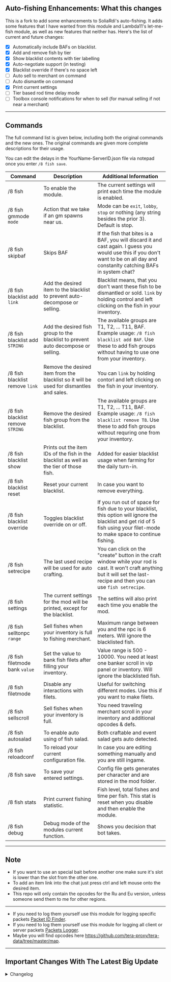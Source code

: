 ## Auto-fishing Enhancements: What this changes
This is a fork to add some enhancements to SoliaRdi's auto-fishing. It adds some features that I have wanted from this module and Lambda11's let-me-fish module, as well as new features that neither has. Here's the list of current and future changes:
- [x] Automatically include BAFs on blacklist.
- [x] Add and remove fish by tier
- [x] Show blacklist contents with tier labelling
- [x] Auto-negotiate support (in testing)
- [x] Blacklist override if there's no space left
- [ ] Auto sell to merchant on command
- [ ] Auto dismantle on command
- [x] Print current settings
- [ ] Tier based rod time delay mode
- [ ] Toolbox console notifications for when to sell (for manual selling if not near a merchant)

---

## Commands
The full command list is given below, including both the original commands and the new ones. The original commands are given more complete descriptions for their usage.

You can edit the delays in the YourName-ServerID.json file via notepad once you enter `/8 fish save`.

| Command  | Description | Additional Information
| ------------- | ------------- | ------------- |
| /8 fish | To enable the module. | The current settings will print each time the module is enabled. |
| /8 fish gmmode `mode` | Action that we take if an gm spawns near us. | Mode can be `exit`, `lobby`, `stop` or nothing (any string besides the prior 3). Default is stop. |
| /8 fish skipbaf | Skips BAF | If the fish that bites is a BAF, you will discard it and cast again. I guess you would use this if you don't want to be on all day and constanlty catching BAFs in system chat? |
| /8 fish blacklist add `link` | Add the desired item to the blacklist to prevent auto-decompose or selling. | Blacklist means, that you don't want these fish to be dismantled or sold. `link` by holding control and left clicking on the fish in your inventory. |
| /8 fish blacklist add `STRING` | Add the desired fish group to the blacklist to prevent auto decompose or selling. | The available groups are T1, T2, ... T11, BAF. Example usage: `/8 fish blacklist add BAF`. Use these to add fish groups without having to use one from your inventory. |
| /8 fish blacklist remove `link` | Remove the desired item from the blacklist so it will be used for dismantles and sales. | You can `link` by holding contorl and left clicking on the fish in your inventory. |
| /8 fish blacklist remove `STRING` | Remove the desired fish group from the blacklist. | The available groups are T1, T2, ... T11, BAF. Example usage: `/8 fish blacklist remove T8`. Use these to add fish groups without requring one from your inventory. |
| /8 fish blacklist show | Prints out the item IDs of the fish in the blacklist as well as the tier of those fish. | Added for easier blacklist usage when farming for the daily turn-in. |
| /8 fish blacklist reset | Reset your current blacklist. | In case you want to remove everything. |
| /8 fish blacklist override | Toggles blacklist override on or off. | If you run out of space for fish due to your blacklist, this option will ignore the blacklist and get rid of 5 fish using your filet-mode to make space to continue fishing. |
| /8 fish setrecipe | The last used recipe will be used for auto crafting. | You can click on the "create" button in the craft window while your rod is cast. It won't craft anything but it will set the last-recipe and then you can use `fish setrecipe`. |
| /8 fish settings | The current settings for the mod will be printed, except for the blacklist. | The settins will also print each time you enable the mod. |
| /8 fish selltonpc `range` | Sell fishes when your inventory is full to fishing merchant. | Maximum range between you and the npc is 6 meters. Will ignore the blacklisted fish. |
| /8 fish filetmode bank `value` | Set the value to bank fish filets after filling your inventory. | Value range is 500 - 10000. You need at least one banker scroll in vip panel or inventory. Will ignore the blacklisted fish. |
| /8 fish filetmode | Disable any interactions with filets. | Useful for switching different modes. Use this if you want to make filets. |
| /8 fish sellscroll | Sell fishes when your inventory is full. | You need traveling merchant scroll in your inventory and additional opcodes & defs. |
| /8 fish autosalad | To enable auto using of fish salad. | Both craftable and event salad gets auto detected. |
| /8 fish reloadconf | To reload your current configuration file. | In case you are editing something manually and you are still ingame. |
| /8 fish save | To save your entered settings.  | Config file gets generates per character and are stored in the mod folder. |
| /8 fish stats| Print current fishing statistic. | Fish level, total fishes and time per fish. This stat is reset when you disable and then enable the module. |
| /8 fish debug | Debug mode of the modules current function. | Shows you decision that bot takes. |

---

## Note
- If you want to use an special bait before another one make sure it's slot is lower than the slot from the other one.
- To add an item link into the chat just press ctrl and left mouse onto the desired item.
- This repo will only contain the opcodes for the Ru and Eu version, unless someone send them to me for other regions.

---

- If you need to log them yourself use this module for logging specific packets [Packet ID Finder](https://github.com/Owyn/alex-packet-id-finder).
- If you need to log them yourself use this module for logging all client or server packets [Packets Logger](https://github.com/SoliaRdi/PacketsLogger).
- Maybe you will find opcodes here https://github.com/tera-proxy/tera-data/tree/master/map.

---

## Important Changes With The Latest Big Update
<details>
<summary>Changelog</summary>
- From now on this module will only work on Caali's Tera Proxy. Please don't ask for help in his discord tho.
<br>
- If you want to farm filet you need to use /8 fish filetmode bank since there is no drop option anymore.
<br>
- The bot is crafting baits once instead of the max. amount. One time crafting equals 10 baits.
<br>
- There is no need to use the setbait command since they get autodetected now.
<br>
- There's an open issue with one of the values used in the fishing game finish command sent to the server. It's unknown how the value is generated so it isn't correctly simulated in the module. This is why the module warns that it may not be safe in its current state.
